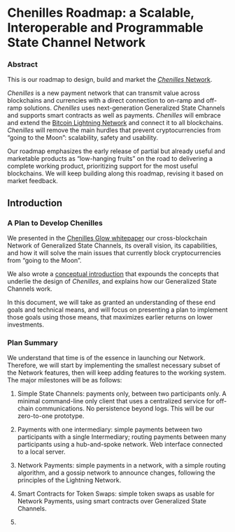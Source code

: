 ﻿---
Date:	May 2023 (Latest update August 17th 2023)
URL:	https://chenilles-network.github.io/roadmap.html
Author:	François-René Rideau <f@mukn.com>
Company:	Mutual Knowledge Systems, Inc. < https://mukn.com >
Address:	218 NW 24th Street, 2nd Floor, Miami FL 33127
---
# Chenilles Roadmap: a Scalable, Interoperable and Programmable State Channel Network

### Abstract

This is our roadmap to design, build and market
the [*Chenilles* Network](https://chenilles-network.github.io/).

*Chenilles* is a new payment network that can transmit value across blockchains
and currencies with a direct connection to on-ramp and off-ramp solutions.
*Chenilles* uses next-generation Generalized State Channels
and supports smart contracts as well as payments.
*Chenilles* will embrace and extend the
[Bitcoin Lightning Network](https://lightning.network/)
and connect it to all blockchains.
*Chenilles* will remove the main hurdles that prevent cryptocurrencies
from “going to the Moon”: scalability, safety and usability.

Our roadmap emphasizes the early release of
partial but already useful and marketable products
as “low-hanging fruits” on the road to delivering a complete working product,
prioritizing support for the most useful blockchains.
We will keep building along this roadmap, revising it based on market feedback.

## Introduction

### A Plan to Develop Chenilles

We presented in the
[Chenilles Glow whitepaper](https://chenilles-network.github.io/whitepaper.html)
our cross-blockchain Network of Generalized State Channels,
its overall vision, its capabilities, and how it will solve the main issues
that currently block cryptocurrencies from “going to the Moon”.

We also wrote a [conceptual introduction](https://chenilles-network.github.io/concepts.html)
that expounds the concepts that underlie the design of *Chenilles*,
and explains how our Generalized State Channels work.

In this document, we will take as granted an understanding of these end goals
and technical means, and will focus on presenting
a plan to implement those goals using those means, that
maximizes earlier returns on lower investments.

### Plan Summary

We understand that time is of the essence in launching our Network.
Therefore, we will start by implementing the smallest necessary subset of
the Network features, then will keep adding features to the working system.
The major milestones will be as follows:

  1. Simple State Channels: payments only, between two participants only.
     A minimal command-line only client that uses a centralized service
     for off-chain communications. No persistence beyond logs.
     This will be our zero-to-one prototype.

  2. Payments with one intermediary: simple payments between two participants
     with a single Intermediary; routing payments between many participants
     using a hub-and-spoke network. Web interface connected to a local server.

  3. Network Payments: simple payments in a network, with a simple routing
     algorithm, and a gossip network to announce changes, following the
     principles of the Lightning Network.

  4. Smart Contracts for Token Swaps: simple token swaps as usable for
     Network Payments, using smart contracts over Generalized State Channels.

  5. 
